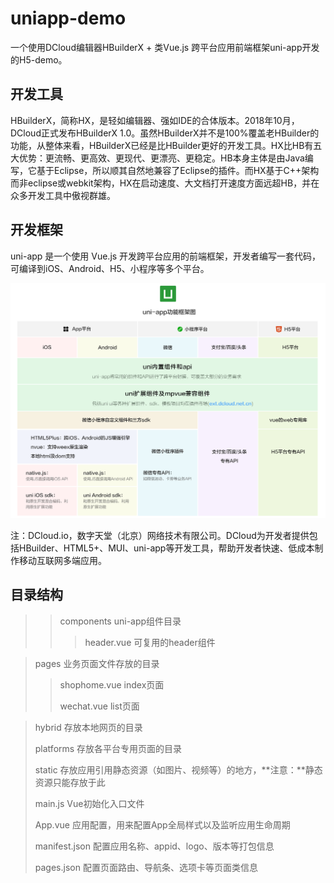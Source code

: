 # uniapp-demo

一个使用DCloud编辑器HBuilderX + 类Vue.js 跨平台应用前端框架uni-app开发的H5-demo。

## 开发工具
HBuilderX，简称HX，是轻如编辑器、强如IDE的合体版本。2018年10月，DCloud正式发布HBuilderX 1.0。虽然HBuilderX并不是100%覆盖老HBuilder的功能，从整体来看，HBuilderX已经是比HBuilder更好的开发工具。HX比HB有五大优势：更流畅、更高效、更现代、更漂亮、更稳定。HB本身主体是由Java编写，它基于Eclipse，所以顺其自然地兼容了Eclipse的插件。而HX基于C++架构而非eclipse或webkit架构，HX在启动速度、大文档打开速度方面远超HB，并在众多开发工具中傲视群雄。

## 开发框架
uni-app 是一个使用 Vue.js 开发跨平台应用的前端框架，开发者编写一套代码，可编译到iOS、Android、H5、小程序等多个平台。

![](./static/uni0124.png)

注：DCloud.io，数字天堂（北京）网络技术有限公司。DCloud为开发者提供包括HBuilder、HTML5+、MUI、uni-app等开发工具，帮助开发者快速、低成本制作移动互联网多端应用。

## 目录结构

>> components            uni-app组件目录
>>
>> >header.vue         可复用的header组件

>pages                       业务页面文件存放的目录
>
>>shophome.vue            index页面
>>
>>wechat.vue                 list页面

> hybrid                      存放本地网页的目录
>
> platforms                存放各平台专用页面的目录
>
> static                        存放应用引用静态资源（如图片、视频等）的地方，**注意：**静态资源只能存放于此
>
> main.js                     Vue初始化入口文件
>
> App.vue                   应用配置，用来配置App全局样式以及监听应用生命周期
>
> manifest.json         配置应用名称、appid、logo、版本等打包信息
>
> pages.json              配置页面路由、导航条、选项卡等页面类信息